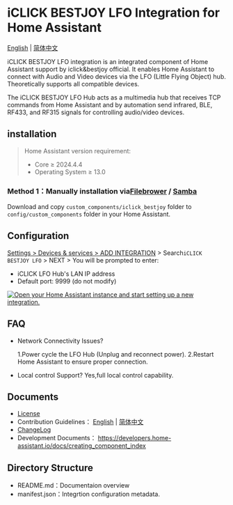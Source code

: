 # iCLICK BESTJOY LFO Integration for Home Assistant

[English](./README.md) | [简体中文](./doc/README_zh.md)

iCLICK BESTJOY LFO integration is an integrated component of Home Assistant support by iclick&bestjoy official. It enables Home Assistant to connect with Audio and Video devices via the LFO (Little Flying Object) hub. Theoretically supports all compatible devices.

The iCLICK BESTJOY LFO Hub acts as a multimedia hub that receives TCP commands from Home Assistant and by automation send infrared, BLE, RF433, and RF315 signals for controlling audio/video devices.

## installation

> Home Assistant version requirement:
>
> - Core $\geq$ 2024.4.4
> - Operating System $\geq$ 13.0

### Method 1：Manually installation via[Filebrower](https://github.com/alexbelgium/hassio-addons/tree/master/filebrowser) / [Samba](https://github.com/home-assistant/addons/tree/master/samba) 

Download and copy `custom_components/iclick_bestjoy` folder to `config/custom_components` folder in your Home Assistant.

## Configuration

[Settings > Devices & services > ADD INTEGRATION](https://my.home-assistant.io/redirect/brand/?brand=iclick_LFO) > Search`iCLICK BESTJOY LFO` > NEXT > You will be prompted to enter:
- iCLICK LFO Hub's LAN IP address
- Default port: 9999 (do not modify)

[![Open your Home Assistant instance and start setting up a new integration.](https://my.home-assistant.io/badges/config_flow_start.svg)](https://my.home-assistant.io/redirect/config_flow_start/?domain=iclick_LFO)


## FAQ

- Network Connectivity Issues?

  1.Power cycle the LFO Hub (Unplug and reconnect power).
  2.Restart Home Assistant to ensure proper connection.

- Local control Support?
  Yes,full local control capability.


## Documents

- [License](../LICENSE.md)
- Contribution Guidelines： [English](../CONTRIBUTING.md) | [简体中文](./CONTRIBUTING_zh.md)
- [ChangeLog](../CHANGELOG.md)
- Development Documents： https://developers.home-assistant.io/docs/creating_component_index

## Directory Structure

- README.md：Documentaion overview
- manifest.json：Integrtion configuration metadata.
